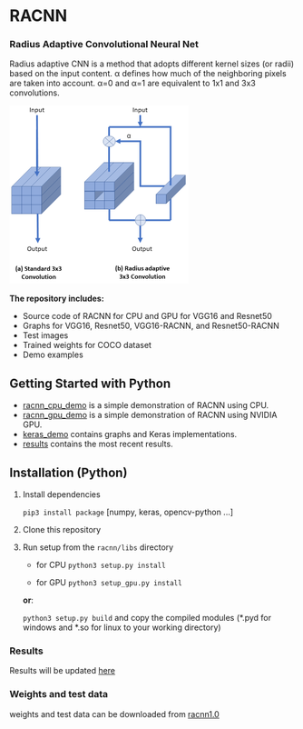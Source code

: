 # RACNN
### Radius Adaptive Convolutional Neural Net


Radius adaptive CNN is a method that adopts different kernel
sizes (or radii) based on the input content. α defines how much of
the neighboring pixels are taken into account. α=0 and α=1 are
equivalent to 1x1 and 3x3 convolutions.

![RACNN](images/racnn_blk.png)


**The repository includes:**
* Source code of RACNN for CPU and GPU for VGG16 and Resnet50
* Graphs for VGG16, Resnet50, VGG16-RACNN, and Resnet50-RACNN
* Test images
* Trained weights for COCO dataset
* Demo examples


## Getting Started with Python
* [racnn_cpu_demo](racnn_cpu_demo.ipynb) is a simple demonstration of 
RACNN using CPU.
* [racnn_gpu_demo](racnn_gpu_demo.ipynb) is a simple demonstration of 
RACNN using NVIDIA GPU.
* [keras_demo](../keras/keras_demo.ipynb) contains graphs and Keras implementations.
* [results](../results/results.ipynb) contains the most recent results.


## Installation (Python)

1. Install dependencies

   `pip3 install package` [numpy, keras, opencv-python  ...]

2. Clone this repository

3. Run setup from the `racnn/libs` directory
    * for CPU
    `python3 setup.py install`

    * for GPU
    `python3 setup_gpu.py install`

	**or**:

	`python3 setup.py build` and copy the compiled modules (*.pyd for windows and *.so for linux to your working directory) 	
     

### Results

Results will be updated [here](results/results.md)

### Weights and test data

weights and test data can be downloaded from [racnn1.0](https://github.com/meisamrf/racnn/releases/tag/1.0)
